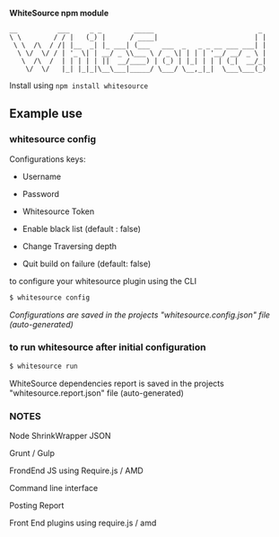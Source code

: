 **WhiteSource npm module**
  
    __          ___     _ _        _____                          _ 
    \ \        / / |   (_) |      / ____|                        | |
     \ \  /\  / /| |__  _| |_ ___| (___   ___  _   _ _ __ ___ ___| |
      \ \/  \/ / | '_ \| | __/ _ \\___ \ / _ \| | | | '__/ __/ _ \ |
       \  /\  /  | | | | | ||  __/____) | (_) | |_| | | | (_|  __/_|
        \/  \/   |_| |_|_|\__\___|_____/ \___/ \__,_|_|  \___\___(_)
                                                                 
                                                                 


Install using `npm install whitesource`

## Example use

### whitesource config
Configurations keys:

- Username

- Password

- Whitesource Token

- Enable black list (default : false)

- Change Traversing depth

- Quit build on failure (default: false)

to configure your whitesource plugin using the CLI
```bash
$ whitesource config
```

 *Configurations are saved in the projects "whitesource.config.json" file (auto-generated)*


### to run whitesource after initial configuration 
```bash
$ whitesource run
```

WhiteSource dependencies report is saved in the projects "whitesource.report.json" file (auto-generated)


### NOTES ###

Node ShrinkWrapper JSON

Grunt / Gulp

FrondEnd JS using Require.js / AMD

Command line interface

Posting Report

Front End plugins using require.js / amd
